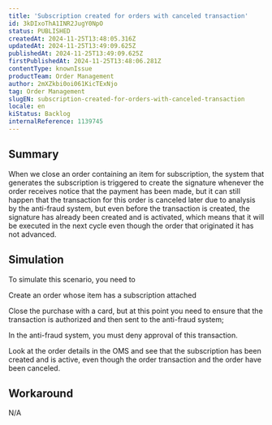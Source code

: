 ```yaml
---
title: 'Subscription created for orders with canceled transaction'
id: 3kDIxoThA1INR2JugY0NpO
status: PUBLISHED
createdAt: 2024-11-25T13:48:05.316Z
updatedAt: 2024-11-25T13:49:09.625Z
publishedAt: 2024-11-25T13:49:09.625Z
firstPublishedAt: 2024-11-25T13:48:06.281Z
contentType: knownIssue
productTeam: Order Management
author: 2mXZkbi0oi061KicTExNjo
tag: Order Management
slugEN: subscription-created-for-orders-with-canceled-transaction
locale: en
kiStatus: Backlog
internalReference: 1139745
---
```


## Summary


When we close an order containing an item for subscription, the system that generates the subscription is triggered to create the signature whenever the order receives notice that the payment has been made, but it can still happen that the transaction for this order is canceled later due to analysis by the anti-fraud system, but even before the transaction is created, the signature has already been created and is activated, which means that it will be executed in the next cycle even though the order that originated it has not advanced.


##

## Simulation


To simulate this scenario, you need to

Create an order whose item has a subscription attached

Close the purchase with a card, but at this point you need to ensure that the transaction is authorized and then sent to the anti-fraud system;

In the anti-fraud system, you must deny approval of this transaction.

Look at the order details in the OMS and see that the subscription has been created and is active, even though the order transaction and the order have been canceled.


##

## Workaround


N/A





